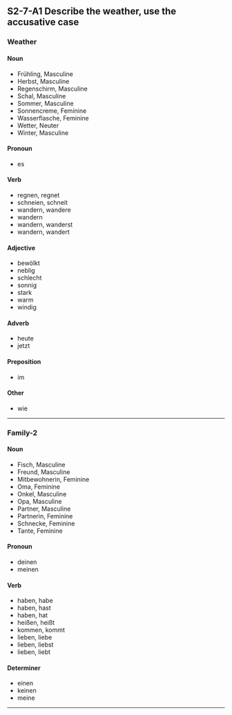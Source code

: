 ## S2-7-A1 Describe the weather, use the accusative case
### Weather
#### Noun
- Frühling, Masculine
- Herbst, Masculine
- Regenschirm, Masculine
- Schal, Masculine
- Sommer, Masculine
- Sonnencreme, Feminine
- Wasserflasche, Feminine
- Wetter, Neuter
- Winter, Masculine
#### Pronoun
- es
#### Verb
- regnen, regnet
- schneien, schneit
- wandern, wandere
- wandern
- wandern, wanderst
- wandern, wandert
#### Adjective
- bewölkt
- neblig
- schlecht
- sonnig
- stark
- warm
- windig
#### Adverb
- heute
- jetzt
#### Preposition
- im
#### Other
- wie
---
### Family-2
#### Noun
- Fisch, Masculine
- Freund, Masculine
- Mitbewohnerin, Feminine
- Oma, Feminine
- Onkel, Masculine
- Opa, Masculine
- Partner, Masculine
- Partnerin, Feminine
- Schnecke, Feminine
- Tante, Feminine
#### Pronoun
- deinen
- meinen
#### Verb
- haben, habe
- haben, hast
- haben, hat
- heißen, heißt
- kommen, kommt
- lieben, liebe
- lieben, liebst
- lieben, liebt
#### Determiner
- einen
- keinen
- meine
---
